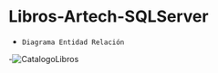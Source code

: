 # Libros-Artech-SQLServer

- `Diagrama Entidad Relación`

-![CatalogoLibros](https://user-images.githubusercontent.com/83089714/173277147-1a6ddb99-186e-44b3-ae56-eafdd1b41951.png)
